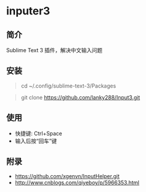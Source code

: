 # inputer3

## 简介
Sublime Text 3 插件，解决中文输入问题

## 安装
>cd ~/.config/sublime-text-3/Packages

>git clone https://github.com/lanky288/Input3.git

## 使用
- 快捷键: Ctrl+Space
- 输入后按“回车”键

## 附录
- https://github.com/xgenvn/InputHelper.git
- http://www.cnblogs.com/qiyeboy/p/5966353.html
